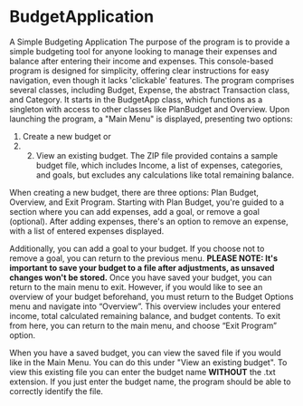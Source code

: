 # BudgetApplication
A Simple Budgeting Application
The purpose of the program is to provide a simple budgeting tool for anyone looking to manage their expenses and balance after entering their income and expenses. 
This console-based program is designed for simplicity, offering clear instructions for easy navigation, even though it lacks 'clickable' features.
The program comprises several classes, including Budget, Expense, the abstract Transaction class, and Category. It starts in the BudgetApp class, which functions as a singleton with access to other classes like PlanBudget and Overview. 
Upon launching the program, a "Main Menu" is displayed, presenting two options: 
1. Create a new budget or
2. 2. View an existing budget. 
The ZIP file provided contains a sample budget file, which includes Income, a list of expenses, categories, and goals, but excludes any calculations like total remaining balance.

When creating a new budget, there are three options: Plan Budget, Overview, and Exit Program. Starting with Plan Budget, you're guided to a section where you can add expenses, add a goal, or remove a goal (optional). After adding expenses, there's an option to remove an expense,
with a list of entered expenses displayed.

Additionally, you can add a goal to your budget. If you choose not to remove a goal, you can return to the previous menu. **PLEASE NOTE: It's important to save your budget to a file after adjustments, as unsaved changes won't be stored.** 
Once you have saved your budget, you can return to the main menu to exit. However, if you would like to see an overview of your budget beforehand, you must return to the Budget Options menu and navigate into “Overview”.
This overview includes your entered income, total calculated remaining balance, and budget contents. To exit from here, you can return to the main menu, and choose “Exit Program” option. 

When you have a saved budget, you can view the saved file if you would like in the Main Menu. You can do this under "View an existing budget". To view this existing file you can enter the budget name **WITHOUT** the .txt extension. 
If you just enter the budget name, the program should be able to correctly identify the file. 
